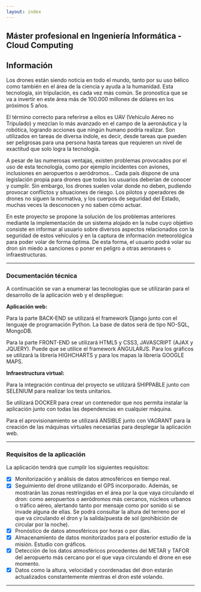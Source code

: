 ```yaml
---
layout: index
---
```


## Máster profesional en Ingeniería Informática - Cloud Computing ##

## Información ##

Los drones están siendo noticia en todo el mundo, tanto por su uso bélico como también en el área de la ciencia y ayuda a la humanidad. Esta tecnología, sin tripulación, es cada vez más común. Se pronostica que se va a invertir en este área más de 100.000 millones de dólares en los próximos 5 años. 

El término correcto para referirse a ellos es UAV (Vehículo Aéreo no Tripulado) y mezclan lo más avanzado en el campo de la aeronáutica y la robótica, logrando acciones que ningún humano podría realizar. Son utilizados en tareas de diversa índole, es decir, desde tareas que pueden ser peligrosas para una persona hasta tareas que requieren un nivel de exactitud que solo logra la tecnología.

A pesar de las numerosas ventajas, existen problemas provocados por el uso de esta tecnología, como por ejemplo incidentes con aviones, inclusiones en aeropuertos o aeródromos... Cada país dispone de una legislación propia para drones que todos los usuarios deberían de conocer y cumplir. Sin embargo, los drones suelen volar donde no deben, pudiendo provocar conflictos y situaciones de riesgo. Los pilotos y operadores de drones no siguen la normativa, y los cuerpos de seguridad del Estado, muchas veces la desconocen y no saben cómo actuar.

En este proyecto se propone la solución de los problemas anteriores mediante la implementación de un sistema alojado en la nube cuyo objetivo consiste en informar al usuario sobre diversos aspectos relacionados con la seguridad de estos vehículos y en la captura de información meteorológica para poder volar de forma óptima. De esta forma, el usuario podrá volar su dron sin miedo a sanciones o poner en peligro a otras aeronaves o infraestructuras.

***

### Documentación técnica ###

A continuación se van a enumerar las tecnologías que se utilizarán para el desarrollo de la aplicación web y el despliegue:

**Aplicación web:**

Para la parte BACK-END se utilizará el framework Django junto con el lenguaje de programación Python. La base de datos será de tipo NO-SQL, MongoDB.

Para la parte FRONT-END se utilizará HTML5 y CSS3, JAVASCRIPT (AJAX y JQUERY). Puede que se utilice el framework ANGULARJS. Para los gráficos se utilizará la librería HIGHCHARTS y para los mapas la librería GOOGLE MAPS.

**Infraestructura virtual:**

Para la integración continua del proyecto se utilizará SHIPPABLE junto con SELENIUM para realizar los tests unitarios. 

Se utilizará DOCKER para crear un contenedor que nos permita instalar la aplicación junto con todas las dependencias en cualquier máquina.

Para el aprovisionamiento se utilizará ANSIBLE junto con VAGRANT para la creación de las máquinas virtuales necesarias para desplegar la aplicación web.

***

### Requisitos de la aplicación ###

La aplicación tendrá que cumplir los siguientes requisitos:

* [X] Monitorización y análisis de datos atmosféricos en tiempo real.  
* [X] Seguimiento del drone utilizando el GPS incorporado. Además, se mostrarán las zonas restringidas en el área por la que vaya circulando el dron: como aeropuertos o aeródromos más cercanos, núcleos urbanos o tráfico aéreo, alertando tanto por mensaje como por sonido si se invade alguna de ellas. Se podrá consultar la altura del terreno por el que va circulando el dron y la salida/puesta de sol (prohibición de circular por la noche).
* [X] Pronóstico de datos atmosféricos por horas o por días.
* [X] Almacenamiento de datos monitorizados para el posterior estudio de la misión. Estudio con gráficos.
* [X] Detección de los datos atmosféricos procedentes del METAR y TAFOR del aeropuerto más cercano por el que vaya circulando el drone en ese momento.
* [X] Datos como la altura, velocidad y coordenadas del dron estarán actualizados constantemente mientras el dron esté volando.
 
***
